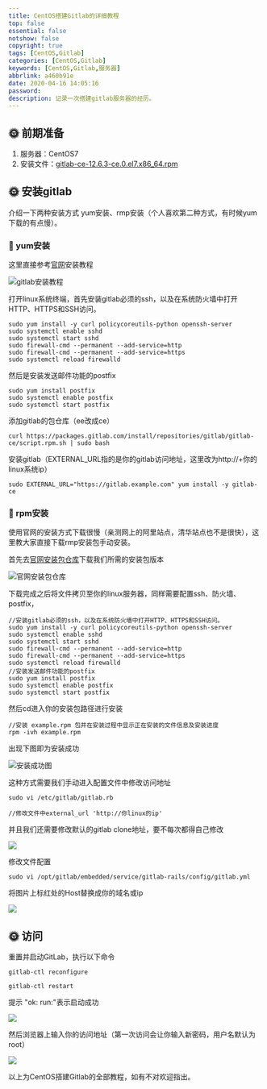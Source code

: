 ```yaml
---
title: CentOS搭建Gitlab的详细教程
top: false
essential: false
notshow: false
copyright: true
tags: [CentOS,Gitlab]
categories: [CentOS,Gitlab]
keywords: [CentOS,Gitlab,服务器]
abbrlink: a460b91e
date: 2020-04-16 14:05:16
password:
description: 记录一次搭建gitlab服务器的经历。
---
```

## :sun_with_face: 前期准备
1. 服务器：CentOS7
2. 安装文件：[gitlab-ce-12.6.3-ce.0.el7.x86_64.rpm](https://packages.gitlab.com/gitlab/gitlab-ce/packages/el/7/gitlab-ce-12.6.3-ce.0.el7.x86_64.rpm)

## :sun_with_face: 安装gitlab
介绍一下两种安装方式 yum安装、rmp安装（个人喜欢第二种方式，有时候yum下载的有点慢）。

### :tada: yum安装
这里直接参考[官网](https://about.gitlab.com/install/#centos-7)安装教程

![gitlab安装教程](https://s1.ax1x.com/2020/04/16/JkuM6O.png)

打开linux系统终端，首先安装gitlab必须的ssh，以及在系统防火墙中打开HTTP、HTTPS和SSH访问。
```
sudo yum install -y curl policycoreutils-python openssh-server
sudo systemctl enable sshd
sudo systemctl start sshd
sudo firewall-cmd --permanent --add-service=http
sudo firewall-cmd --permanent --add-service=https
sudo systemctl reload firewalld
```

然后是安装发送邮件功能的postfix
```
sudo yum install postfix
sudo systemctl enable postfix
sudo systemctl start postfix
```

添加gitlab的包仓库（ee改成ce）
```
curl https://packages.gitlab.com/install/repositories/gitlab/gitlab-ce/script.rpm.sh | sudo bash
```

安装gitlab（EXTERNAL_URL指的是你的gitlab访问地址，这里改为http://+你的linux系统ip）
```
sudo EXTERNAL_URL="https://gitlab.example.com" yum install -y gitlab-ce
```

### :tada: rpm安装
使用官网的安装方式下载很慢（亲测网上的阿里站点，清华站点也不是很快），这里教大家直接下载rmp安装包手动安装。

首先去[官网安装包仓库](https://packages.gitlab.com/gitlab/gitlab-ce/)下载我们所需的安装包版本

![官网安装包仓库](https://s1.ax1x.com/2020/04/16/JkK08x.png)

下载完成之后将文件拷贝至你的linux服务器，同样需要配置ssh、防火墙、postfix，
```
//安装gitlab必须的ssh，以及在系统防火墙中打开HTTP、HTTPS和SSH访问。
sudo yum install -y curl policycoreutils-python openssh-server
sudo systemctl enable sshd
sudo systemctl start sshd
sudo firewall-cmd --permanent --add-service=http
sudo firewall-cmd --permanent --add-service=https
sudo systemctl reload firewalld
//安装发送邮件功能的postfix
sudo yum install postfix
sudo systemctl enable postfix
sudo systemctl start postfix
```

然后cd进入你的安装包路径进行安装
```
//安装 example.rpm 包并在安装过程中显示正在安装的文件信息及安装进度
rpm -ivh example.rpm 
```

出现下图即为安装成功

![安装成功图](https://s1.ax1x.com/2020/04/16/JkJiXq.jpg)

这种方式需要我们手动进入配置文件中修改访问地址
```
sudo vi /etc/gitlab/gitlab.rb

//修改文件中external_url 'http://你linux的ip'
```

并且我们还需要修改默认的gitlab clone地址，要不每次都得自己修改

![](https://s1.ax1x.com/2020/04/16/JklUaQ.png)

修改文件配置
```
sudo vi /opt/gitlab/embedded/service/gitlab-rails/config/gitlab.yml
```

将图片上标红处的Host替换成你的域名或ip

![](https://s1.ax1x.com/2020/04/16/JklLIH.png)

## :sun_with_face: 访问
重置并启动GitLab，执行以下命令
```
gitlab-ctl reconfigure

gitlab-ctl restart
```
提示  "ok: run:"表示启动成功

![](https://s1.ax1x.com/2020/04/16/JkY5zd.jpg)

然后浏览器上输入你的访问地址（第一次访问会让你输入新密码，用户名默认为root）

![](https://s1.ax1x.com/2020/04/16/Jk1j7F.png)

以上为CentOS搭建Gitlab的全部教程，如有不对欢迎指出。
